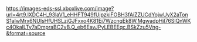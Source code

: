 https://images-eds-ssl.xboxlive.com/image?url=4rt9.lXDC4H_93laV1_eHHFT949fUipzkiFOBH3fAiZZUCdYojwUyX2aTonS1aIwMrx6NUIsHfUHSLzjGJFxxo4K81Ei7WzcnqEk8W.MgwadpHjl76SlQnWKc4OkaILTy7aDmpraBC2vB.Q_eb6EavJPyLEBEEqc.BSkZzu5Vng-&format=source
